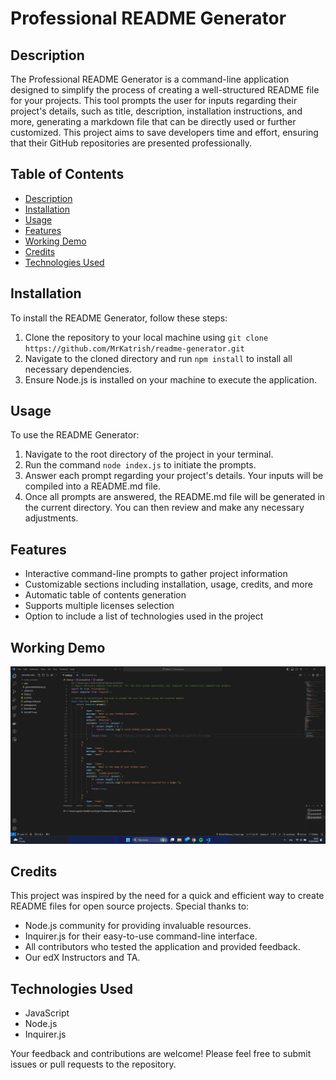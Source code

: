# Professional README Generator

## Description

The Professional README Generator is a command-line application designed to simplify the process of creating a well-structured README file for your projects. This tool prompts the user for inputs regarding their project's details, such as title, description, installation instructions, and more, generating a markdown file that can be directly used or further customized. This project aims to save developers time and effort, ensuring that their GitHub repositories are presented professionally.

## Table of Contents

- [Description](#description)
- [Installation](#installation)
- [Usage](#usage)
- [Features](#features)
- [Working Demo](#working-demo)
- [Credits](#credits)
- [Technologies Used](#technologies-used)

## Installation

To install the README Generator, follow these steps:

1. Clone the repository to your local machine using `git clone https://github.com/MrKatrish/readme-generator.git`
2. Navigate to the cloned directory and run `npm install` to install all necessary dependencies.
3. Ensure Node.js is installed on your machine to execute the application.

## Usage

To use the README Generator:

1. Navigate to the root directory of the project in your terminal.
2. Run the command `node index.js` to initiate the prompts.
3. Answer each prompt regarding your project's details. Your inputs will be compiled into a README.md file.
4. Once all prompts are answered, the README.md file will be generated in the current directory. You can then review and make any necessary adjustments.

## Features

- Interactive command-line prompts to gather project information
- Customizable sections including installation, usage, credits, and more
- Automatic table of contents generation
- Supports multiple licenses selection
- Option to include a list of technologies used in the project

## Working Demo

![DEMO](working_demo.gif)

## Credits

This project was inspired by the need for a quick and efficient way to create README files for open source projects. Special thanks to:

- Node.js community for providing invaluable resources.
- Inquirer.js for their easy-to-use command-line interface.
- All contributors who tested the application and provided feedback.
- Our edX Instructors and TA.

## Technologies Used

- JavaScript
- Node.js
- Inquirer.js

Your feedback and contributions are welcome! Please feel free to submit issues or pull requests to the repository.

